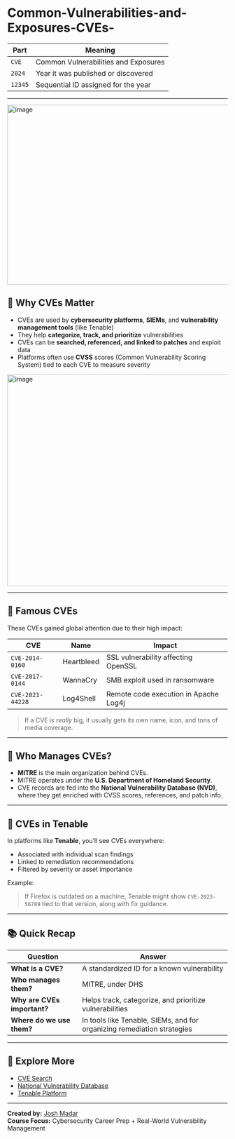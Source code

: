 # Common-Vulnerabilities-and-Exposures-CVEs-


| Part | Meaning |
|------|--------|
| `CVE` | Common Vulnerabilities and Exposures |
| `2024` | Year it was published or discovered |
| `12345` | Sequential ID assigned for the year |

---
<img width="881" height="410" alt="image" src="https://github.com/user-attachments/assets/d1ff3249-f1d7-4581-9a66-2fc860c89321" />

## 📌 Why CVEs Matter

- CVEs are used by **cybersecurity platforms**, **SIEMs**, and **vulnerability management tools** (like Tenable)
- They help **categorize, track, and prioritize** vulnerabilities
- CVEs can be **searched, referenced, and linked to patches** and exploit data
- Platforms often use **CVSS** scores (Common Vulnerability Scoring System) tied to each CVE to measure severity
<img width="883" height="483" alt="image" src="https://github.com/user-attachments/assets/25c419c6-b20e-433c-a0d2-1f48bd59343b" />

---

## 🚨 Famous CVEs

These CVEs gained global attention due to their high impact:

| CVE | Name | Impact |
|-----|------|--------|
| `CVE-2014-0160` | Heartbleed | SSL vulnerability affecting OpenSSL |
| `CVE-2017-0144` | WannaCry | SMB exploit used in ransomware |
| `CVE-2021-44228` | Log4Shell | Remote code execution in Apache Log4j |

> If a CVE is *really* big, it usually gets its own name, icon, and tons of media coverage.

---

## 🏢 Who Manages CVEs?

- **MITRE** is the main organization behind CVEs.
- MITRE operates under the **U.S. Department of Homeland Security**.
- CVE records are fed into the **National Vulnerability Database (NVD)**, where they get enriched with CVSS scores, references, and patch info.

---

## 🧪 CVEs in Tenable

In platforms like **Tenable**, you’ll see CVEs everywhere:
- Associated with individual scan findings
- Linked to remediation recommendations
- Filtered by severity or asset importance

Example:
> If Firefox is outdated on a machine, Tenable might show `CVE-2023-56789` tied to that version, along with fix guidance.

---

## 📚 Quick Recap

| Question | Answer |
|----------|--------|
| **What is a CVE?** | A standardized ID for a known vulnerability |
| **Who manages them?** | MITRE, under DHS |
| **Why are CVEs important?** | Helps track, categorize, and prioritize vulnerabilities |
| **Where do we use them?** | In tools like Tenable, SIEMs, and for organizing remediation strategies |

---

## 🔗 Explore More

- [CVE Search](https://cve.mitre.org)
- [National Vulnerability Database](https://nvd.nist.gov)
- [Tenable Platform](https://www.tenable.com)

---

**Created by:** [Josh Madar](https://www.linkedin.com/in/joshmadar)  
**Course Focus:** Cybersecurity Career Prep + Real-World Vulnerability Management
